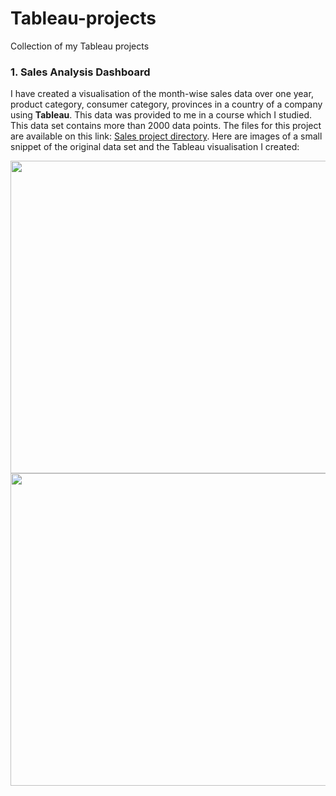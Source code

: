 # Tableau-projects
Collection of my Tableau projects

### 1. Sales Analysis Dashboard
I have created a visualisation of the month-wise sales data over one year, product category, consumer category, provinces in a country of a company using **Tableau**. This data was provided to me in a course which I studied. This data set contains more than 2000 data points. The files for this project are available on this link: [Sales project directory](https://github.com/k-bhatnagar/Tableau-projects/tree/main/sales_analysis_project). Here are images of a small snippet of the original data set and the Tableau visualisation I created:

<img src="https://user-images.githubusercontent.com/122035260/210814285-205f887c-c5da-4407-b393-ce5f72371a3c.JPG" width="800" height="500" />
<img src="https://user-images.githubusercontent.com/122035260/210816120-c11d9c5b-09b4-46d1-b4e8-8cb98598bda0.JPG" width="800" height="500" />


